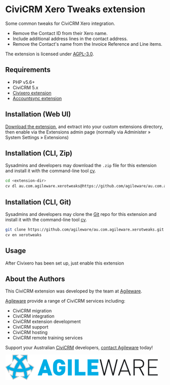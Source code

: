 # CiviCRM Xero Tweaks extension

Some common tweaks for CiviCRM Xero integration.

* Remove the Contact ID from their Xero name.
* Include additional address lines in the contact address.
* Remove the Contact's name from the Invoice Reference and Line items.

The extension is licensed under [AGPL-3.0](LICENSE.txt).

## Requirements

* PHP v5.6+
* CiviCRM 5.x
* [Civixero extension](https://github.com/eileenmcnaughton/nz.co.fuzion.civixero)
* [Accountsync extension](https://github.com/eileenmcnaughton/nz.co.fuzion.accountsync)

## Installation (Web UI)

[Download the extension](https://github.com/agileware/au.com.agileware.xerotweaks/archive/master.zip), and extract into your custom extensions directory, then enable via the Extensions admin page (normally via Administer » System Settings » Extensions)

## Installation (CLI, Zip)

Sysadmins and developers may download the `.zip` file for this extension and
install it with the command-line tool [cv](https://github.com/civicrm/cv).

```bash
cd <extension-dir>
cv dl au.com.agileware.xerotweaks@https://github.com/agileware/au.com.agileware.xerotweaks/archive/master.zip
```

## Installation (CLI, Git)

Sysadmins and developers may clone the [Git](https://en.wikipedia.org/wiki/Git) repo for this extension and
install it with the command-line tool [cv](https://github.com/civicrm/cv).

```bash
git clone https://github.com/agileware/au.com.agileware.xerotweaks.git
cv en xerotweaks
```

## Usage

After Civixero has been set up, just enable this extension

About the Authors
-----------------

This CiviCRM extension was developed by the team at [Agileware](https://agileware.com.au).

[Agileware](https://agileware.com.au) provide a range of CiviCRM services
including:

  * CiviCRM migration
  * CiviCRM integration
  * CiviCRM extension development
  * CiviCRM support
  * CiviCRM hosting
  * CiviCRM remote training services

Support your Australian [CiviCRM](https://civicrm.org) developers, [contact Agileware](https://agileware.com.au/contact) today!

![Agileware](logo/agileware-logo.png)
